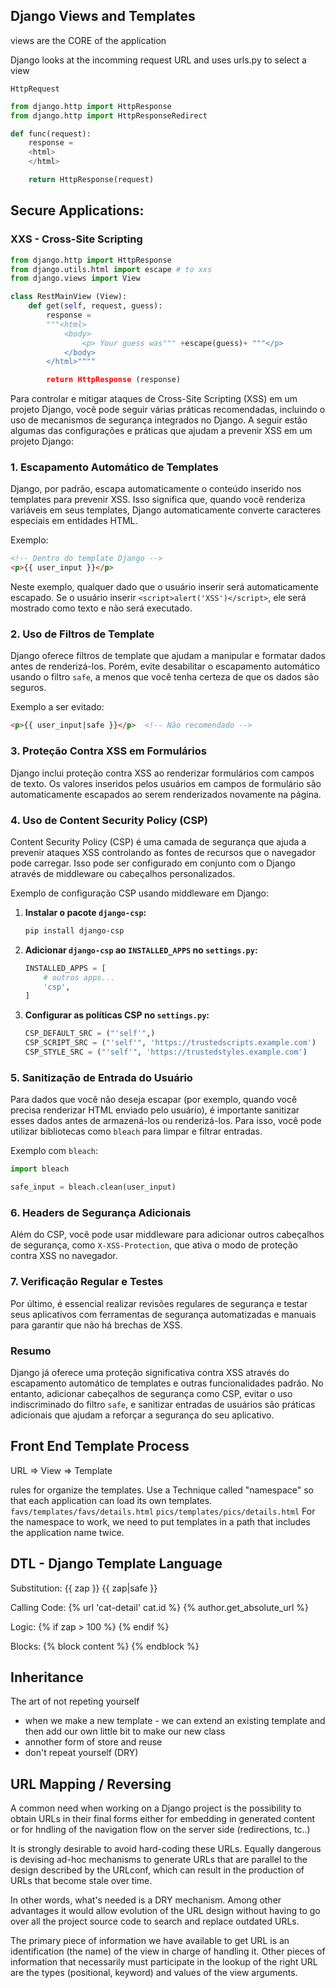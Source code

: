 ## Django Views and Templates

views are the CORE of the application

Django looks at the incomming request URL and uses urls.py to select a view

`HttpRequest`

```python
from django.http import HttpResponse
from django.http import HttpResponseRedirect

def func(request):
    response = 
    <html>
    </html>

    return HttpResponse(request)
```

## Secure Applications:

### XXS - Cross-Site Scripting

```python
from django.http import HttpResponse
from django.utils.html import escape # to xxs
from django.views import View

class RestMainView (View):
    def get(self, request, guess):
        response = 
        """<html>
            <body>
                <p> Your guess was""" +escape(guess)+ """</p>
            </body>
        </html>""""

        return HttpResponse (response)
```

Para controlar e mitigar ataques de Cross-Site Scripting (XSS) em um projeto Django, você pode seguir várias práticas recomendadas, incluindo o uso de mecanismos de segurança integrados no Django. A seguir estão algumas das configurações e práticas que ajudam a prevenir XSS em um projeto Django:

### 1. **Escapamento Automático de Templates**
Django, por padrão, escapa automaticamente o conteúdo inserido nos templates para prevenir XSS. Isso significa que, quando você renderiza variáveis em seus templates, Django automaticamente converte caracteres especiais em entidades HTML.

Exemplo:

```html
<!-- Dentro do template Django -->
<p>{{ user_input }}</p>
```

Neste exemplo, qualquer dado que o usuário inserir será automaticamente escapado. Se o usuário inserir `<script>alert('XSS')</script>`, ele será mostrado como texto e não será executado.

### 2. **Uso de Filtros de Template**
Django oferece filtros de template que ajudam a manipular e formatar dados antes de renderizá-los. Porém, evite desabilitar o escapamento automático usando o filtro `safe`, a menos que você tenha certeza de que os dados são seguros.

Exemplo a ser evitado:

```html
<p>{{ user_input|safe }}</p>  <!-- Não recomendado -->
```

### 3. **Proteção Contra XSS em Formulários**
Django inclui proteção contra XSS ao renderizar formulários com campos de texto. Os valores inseridos pelos usuários em campos de formulário são automaticamente escapados ao serem renderizados novamente na página.

### 4. **Uso de Content Security Policy (CSP)**
Content Security Policy (CSP) é uma camada de segurança que ajuda a prevenir ataques XSS controlando as fontes de recursos que o navegador pode carregar. Isso pode ser configurado em conjunto com o Django através de middleware ou cabeçalhos personalizados.

Exemplo de configuração CSP usando middleware em Django:

1. **Instalar o pacote `django-csp`:**
   ```bash
   pip install django-csp
   ```

2. **Adicionar `django-csp` ao `INSTALLED_APPS` no `settings.py`:**
   ```python
   INSTALLED_APPS = [
       # outros apps...
       'csp',
   ]
   ```

3. **Configurar as políticas CSP no `settings.py`:**
   ```python
   CSP_DEFAULT_SRC = ("'self'",)
   CSP_SCRIPT_SRC = ("'self'", 'https://trustedscripts.example.com')
   CSP_STYLE_SRC = ("'self'", 'https://trustedstyles.example.com')
   ```

### 5. **Sanitização de Entrada do Usuário**
Para dados que você não deseja escapar (por exemplo, quando você precisa renderizar HTML enviado pelo usuário), é importante sanitizar esses dados antes de armazená-los ou renderizá-los. Para isso, você pode utilizar bibliotecas como `bleach` para limpar e filtrar entradas.

Exemplo com `bleach`:

```python
import bleach

safe_input = bleach.clean(user_input)
```

### 6. **Headers de Segurança Adicionais**
Além do CSP, você pode usar middleware para adicionar outros cabeçalhos de segurança, como `X-XSS-Protection`, que ativa o modo de proteção contra XSS no navegador.

### 7. **Verificação Regular e Testes**
Por último, é essencial realizar revisões regulares de segurança e testar seus aplicativos com ferramentas de segurança automatizadas e manuais para garantir que não há brechas de XSS.

### Resumo
Django já oferece uma proteção significativa contra XSS através do escapamento automático de templates e outras funcionalidades padrão. No entanto, adicionar cabeçalhos de segurança como CSP, evitar o uso indiscriminado do filtro `safe`, e sanitizar entradas de usuários são práticas adicionais que ajudam a reforçar a segurança do seu aplicativo.

## Front End Template Process

URL => View => Template

rules for organize the templates.
Use a Technique called "namespace" so that each application can load its own templates.
`favs/templates/favs/details.html`
`pics/templates/pics/details.html`
For the namespace to work, we need to put templates in a path that includes the application name twice.

## DTL - Django Template Language

Substitution:
{{ zap }}
{{ zap|safe }}

Calling Code:
{% url 'cat-detail' cat.id %}
{% author.get_absolute_url %}

Logic:
{% if zap > 100 %}
{% endif %}

Blocks:
{% block content %}
{% endblock %}

## Inheritance
The art of not repeting yourself
 - when we make a new template - we can extend an existing template and then add our own little bit to make our new class
 - annother form of store and reuse
 - don't repeat yourself (DRY)

## URL Mapping / Reversing
A common need when working on a Django project is the possibility to obtain URLs in their final forms either for embedding in generated content or for hndling of the navigation flow on the server side (redirections, tc..)

It is strongly desirable to avoid hard-coding these URLs. Equally dangerous is devising ad-hoc mechanisms to generate URLs that are parallel to the design described by the URLconf, which can result in the production of URLs that become stale over time.

In other words, what's needed is a DRY mechanism. Among other advantages it would allow evolution of the URL design without having to go over all the project source code to search and replace outdated URLs.

The primary piece of information we have available to get URL is an identification (the name) of the view in charge of handling it. Other pieces of information that necessarily must participate in the lookup of the right URL are the types (positional, keyword) and values of the view arguments.

























